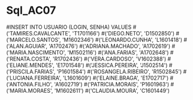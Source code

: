 # Sql_AC07

#INSERT INTO USUARIO (LOGIN, SENHA) VALUES 
#('TAMIRES.CAVALCANTE', 'T1701166')
#('DIEGO.NETO', 'D1502850')
#('MARCELO.SANTOS', 'M1602346')
#('LEONARDO.CUNHA', 'L1601418')
#('ALAN.AGUIAR', 'A1702476')
#('ADRIANA.MACHADO', 'A1702619')
#('MARIA.NASCIMENTO', 'M1502116')
#('ANA.FARIAS', 'A1702648')
#('RENATA.COSTA', 'R1702436')
#('VERA.CARDOSO', 'V1602388')
#('ELIANE.MENDES', 'E1701548')
#('JESSICA.PEREIRA', 'J1502514')
#('PRISCILA.FARIAS', 'P1601584')
#('ROSANGELA.RIBEIRO', 'R1502845')
#('LUCIANA.FERREIRA', 'L1601609')
#('ELAINE.BRAGA', 'E1702717')
#('ANTONIA.FILHO', 'A1602719')
#('PATRICIA.MORAIS', 'P1601963')
#('MARIA.MORAES', 'M1602611')
#('CLAUDIA.MOURA', 'C1601449')
